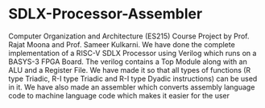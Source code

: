# SDLX-Processor-Assembler
Computer Organization and Architecture (ES215) Course Project by Prof. Rajat Moona and Prof. Sameer Kulkarni. 
We have done the complete implementation of a RISC-V SDLX Processor using Verilog which runs on a BASYS-3 FPGA Board. 
The verilog contains a Top Module along with an ALU and a Register File. We have made it so that all types of functions (R type Triadic, R-I type Triadic and R-I type Dyadic instructions) can be used in it. 
We have also made an assembler which converts assembly language code to machine language code which makes it easier for the user
